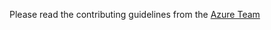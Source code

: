Please read the contributing guidelines from the [Azure Team](https://azure.microsoft.com/en-us/blog/simple-contribution-to-azure-documentation-and-sdk/)
